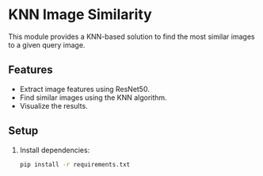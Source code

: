 # KNN Image Similarity

This module provides a KNN-based solution to find the most similar images to a given query image.

## Features
- Extract image features using ResNet50.
- Find similar images using the KNN algorithm.
- Visualize the results.

## Setup
1. Install dependencies:
   ```bash
   pip install -r requirements.txt